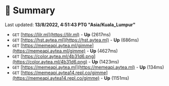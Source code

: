# 📖 Summary
Last updated: **13/8/2022, 4:51:43 PTG "Asia/Kuala_Lumpur"**

- `GET` [https://lilr.ml](https://lilr.ml) - **Up** (2617ms)
- `GET` [https://hst.aytea.ml](https://hst.aytea.ml) - **Up** (686ms)
- `GET` [https://memeapi.aytea.ml/gimme](https://memeapi.aytea.ml/gimme) - **Up** (4627ms)
- `GET` [https://color.aytea.ml/4b31d6.png](https://color.aytea.ml/4b31d6.png) - **Up** (1423ms)
- `GET` [https://memeapi.aytea.ml](https://memeapi.aytea.ml) - **Up** (134ms)
- `GET` [https://memeapi.aytea14.repl.co/gimme](https://memeapi.aytea14.repl.co/gimme) - **Up** (1151ms)
